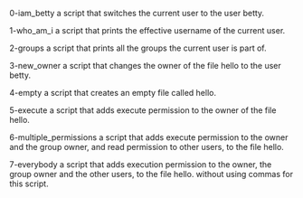 0-iam_betty a script that switches the current user to the user betty.

1-who_am_i a script that prints the effective username of the current user.

2-groups a script that prints all the groups the current user is part of.

3-new_owner a script that changes the owner of the file hello to the user betty.

4-empty a script that creates an empty file called hello.

5-execute a script that adds execute permission to the owner of the file hello.

6-multiple_permissions a script that adds execute permission to the owner and the group owner, and read permission to other users, to the file hello.

7-everybody a script that adds execution permission to the owner, the group owner and the other users, to the file hello. without using commas for this script.


